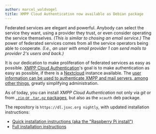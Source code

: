 ```yaml
---
author: marcel_waldvogel
title: XMPP Cloud Authentication now available as Debian package
---
```


Federated services are elegant and powerful. Anybody can select the service they want, using a provider they trust, or even consider operating the service themselves.
*(This is similar to chosing an email service.)*
The power of federated services comes from all the service operators being able to cooperate.
*(I.e., an user with email provider 1 can send mails to provider 2's users and back.)*

It is our dedication to make proliferation of federated services as easy as possible. [XMPP Cloud Authentication](https://github.com/jsxc/xmpp-cloud-auth)'s goal is to make authentication as easy as possible, if there is a [Nextcloud](https://www.nextcloud.com) instance available. The [user information can be used to authenticate XMPP and mail servers, among other things](https://www.jsxc.org/blog/2018/07/24/xcauth-v1.1.0-released.html), greatly simplifying administration.

As of today, you can install *XMPP Cloud Authentication* not only via *git* or from [`.zip` or `.tar.gz` packages](https://github.com/jsxc/xmpp-cloud-auth/releases), but also as the `xcauth` deb package.

The repository is `https://dl.jsxc.org nightly`, with updated installation instructions:

* [Quick installation instructions (aka the "Raspberry Pi install")](https://github.com/jsxc/xmpp-cloud-auth/wiki/raspberry-pi-en)
* [Full installation instructions](https://github.com/jsxc/xmpp-cloud-auth/wiki)
